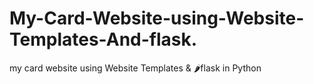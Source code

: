 # My-Card-Website-using-Website-Templates-And-flask.
my card website using Website Templates &amp; 🌶flask in Python
